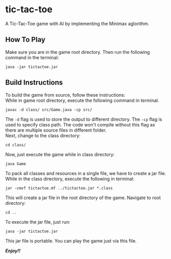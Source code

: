 # tic-tac-toe
A Tic-Tac-Toe game with AI by implementing the Minimax aglorithm.

## How To Play
Make sure you are in the game root directory.
Then run the following command in the terminal:

```console
java -jar tictactoe.jar
```

## Build Instructions
To build the game from source, follow these instructions:  
While in game root directory, execute the following command in terminal.

```console
javac -d class/ src/Game.java -cp src/
```

The ```-d``` flag is used to store the output to different directory. The ```-cp``` flag is used to specify class path. The code won't compile without this flag as there are multiple source files in different folder.  
Next, change to the class directory:

```console
cd class/
```

Now, just execute the game while in class directory:

```console
java Game
```

To pack all classes and resources in a single file, we have to create a jar file.
While in the class directory, execute the following in terminal:

```console
jar -cmvf tictactoe.mf ../tictactoe.jar *.class
```

This will create a jar file in the root directory of the game.
Navigate to root directory:

```console
cd ..
```

To execute the jar file, just run:

```console
java -jar tictactoe.jar
```

This jar file is portable. You can play the game just via this file.

***Enjoy!!***

